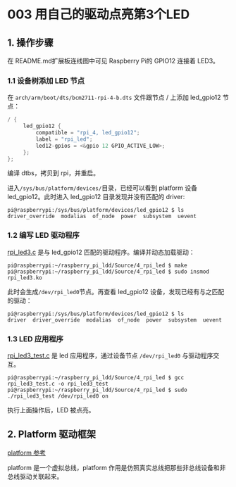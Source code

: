 # 003 用自己的驱动点亮第3个LED

## 1. 操作步骤

在 README.md扩展板连线图中可见 Raspberry Pi的 GPIO12 连接着 LED3。

### 1.1 设备树添加 LED 节点

在 `arch/arm/boot/dts/bcm2711-rpi-4-b.dts` 文件跟节点 / 上添加 led_gpio12 节点：

```cpp
/ {
     led_gpio12 {
         compatible = "rpi_4, led_gpio12";
         label = "rpi_led";
         led12-gpios = <&gpio 12 GPIO_ACTIVE_LOW>;
     };
};
```
编译 dtbs，拷贝到 rpi，并重启。

进入`/sys/bus/platform/devices/`目录，已经可以看到 platform 设备 led_gpio12。此时进入 led_gpio12 目录发现并没有匹配的 driver:

```console
pi@raspberrypi:/sys/bus/platform/devices/led_gpio12 $ ls
driver_override  modalias  of_node  power  subsystem  uevent
```

### 1.2 编写 LED 驱动程序

[rpi_led3.c](../Source/4_rpi_led/rpi_led3.c) 是与 led_gpio12 匹配的驱动程序。编译并动态加载驱动：

```console
pi@raspberrypi:~/raspberry_pi_ldd/Source/4_rpi_led $ make
pi@raspberrypi:~/raspberry_pi_ldd/Source/4_rpi_led $ sudo insmod rpi_led3.ko
```

此时会生成`/dev/rpi_led0`节点。再查看 led_gpio12 设备，发现已经有与之匹配的驱动：

```console
pi@raspberrypi:/sys/bus/platform/devices/led_gpio12 $ ls
driver  driver_override  modalias  of_node  power  subsystem  uevent
```

### 1.3 LED 应用程序
[rpi_led3_test.c](../Source/4_rpi_led/rpi_led3_test.c) 是 led 应用程序，通过设备节点 `/dev/rpi_led0` 与驱动程序交互。

```console
pi@raspberrypi:~/raspberry_pi_ldd/Source/4_rpi_led $ gcc rpi_led3_test.c -o rpi_led3_test
pi@raspberrypi:~/raspberry_pi_ldd/Source/4_rpi_led $ sudo ./rpi_led3_test /dev/rpi_led0 on
```

执行上面操作后，LED 被点亮。


## 2. Platform 驱动框架 

[platform 参考](https://github.com/torvalds/linux/blob/master/Documentation/driver-api/driver-model/platform.rst)

platform 是一个虚拟总线，platform 作用是仿照真实总线把那些非总线设备和非总线驱动关联起来。

